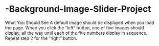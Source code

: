 # -Background-Image-Slider-Project

What You Should See
A default image should be displayed when you load the page.
When you click the “left” button, one of five images should display, all the way until each of the five numbers display in sequence.
Repeat step 2 for the “right” button.
